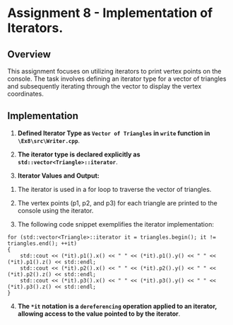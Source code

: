 # Assignment 8 - Implementation of Iterators.
 
## Overview
This assignment focuses on utilizing iterators to print vertex points on the console. The task involves defining an iterator type for a vector of triangles and subsequently iterating through the vector to display the vertex coordinates.
 
## Implementation

1. **Defined Iterator Type as `Vector of Triangles` in `write` function in `\Ex8\src\Writer.cpp`**.

2. **The iterator type is declared explicitly as `std::vector<Triangle>::iterator`**.

3. **Iterator Values and Output:**

1) The iterator is used in a for loop to traverse the vector of triangles.

2) The vertex points (p1, p2, and p3) for each triangle are printed to the console using the iterator.

3) The following code snippet exemplifies the iterator implementation:

```
for (std::vector<Triangle>::iterator it = triangles.begin(); it != triangles.end(); ++it)
{
    std::cout << (*it).p1().x() << " " << (*it).p1().y() << " " << (*it).p1().z() << std::endl;
    std::cout << (*it).p2().x() << " " << (*it).p2().y() << " " << (*it).p2().z() << std::endl;
    std::cout << (*it).p3().x() << " " << (*it).p3().y() << " " << (*it).p3().z() << std::endl;
}
```
4. **The `*it` notation is a `dereferencing` operation applied to an iterator, allowing access to the value pointed to by the iterator**. 
 
